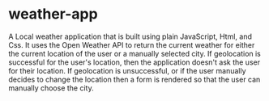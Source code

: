 # weather-app

A Local weather application that is built using plain JavaScript, Html, and Css. It uses the Open Weather API to return the current weather for either the current location of the user or a manually selected city. If geolocation is successful for the user's location, then the application doesn't ask the user for their location. If geolocation is unsuccessful, or if the user manually decides to change the location then a form is rendered so that the user can manually choose the city.
